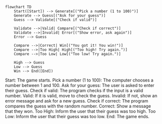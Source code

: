 ```mermaid
flowchart TD
    Start([Start]) --> Generate[("Pick a number (1 to 100)")]
    Generate --> Guess[("Ask for your guess")]
    Guess --> Validate[("Check if valid")]
    
    Validate -->|Valid| Compare[("Check if correct")]
    Validate -->|Invalid| Error[("Show error, ask again")]
    Error --> Guess
    
    Compare -->|Correct| Win[("You got it! You win!")]
    Compare -->|Too High| High[("Too high! Try again.")]
    Compare -->|Too Low| Low[("Too low! Try again.")]
    
    High --> Guess
    Low --> Guess
    Win --> End([End])

```











Start: The game starts.
Pick a number (1 to 100): The computer chooses a number between 1 and 100.
Ask for your guess: The user is asked to enter their guess.
Check if valid: The program checks if the input is a valid number.
Valid: If it is valid, move to check the guess.
Invalid: If not, show an error message and ask for a new guess.
Check if correct: The program compares the guess with the random number.
Correct: Show a message that they won.
Too High: Inform the user that their guess was too high.
Too Low: Inform the user that their guess was too low.
End: The game ends.
